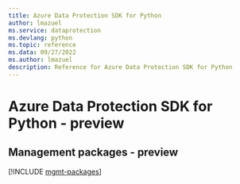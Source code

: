 ```yaml
---
title: Azure Data Protection SDK for Python
author: lmazuel
ms.service: dataprotection
ms.devlang: python
ms.topic: reference
ms.data: 09/27/2022
ms.author: lmazuel
description: Reference for Azure Data Protection SDK for Python
---
```

# Azure Data Protection SDK for Python - preview

## Management packages - preview
[!INCLUDE [mgmt-packages](data-protection-mgmt-index.md)]